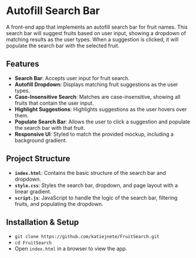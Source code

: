 # Autofill Search Bar

A front-end app that implements an autofill search bar for fruit names. This search bar will suggest fruits based on user input, showing a dropdown of matching results as the user types. When a suggestion is clicked, it will populate the search bar with the selected fruit.

## Features

- **Search Bar**: Accepts user input for fruit search.
- **Autofill Dropdown**: Displays matching fruit suggestions as the user types.
- **Case-Insensitive Search**: Matches are case-insensitive, showing all fruits that contain the user input.
- **Highlight Suggestions**: Highlights suggestions as the user hovers over them.
- **Populate Search Bar**: Allows the user to click a suggestion and populate the search bar with that fruit.
- **Responsive UI**: Styled to match the provided mockup, including a background gradient.

## Project Structure

- **`index.html`**: Contains the basic structure of the search bar and dropdown.
- **`style.css`**: Styles the search bar, dropdown, and page layout with a linear gradient.
- **`script.js`**: JavaScript to handle the logic of the search bar, filtering fruits, and populating the dropdown.

## Installation & Setup

- `git clone https://github.com/katiejnete/FruitSearch.git`  
- `cd FruitSearch`  
- Open `index.html` in a browser to view the app.
